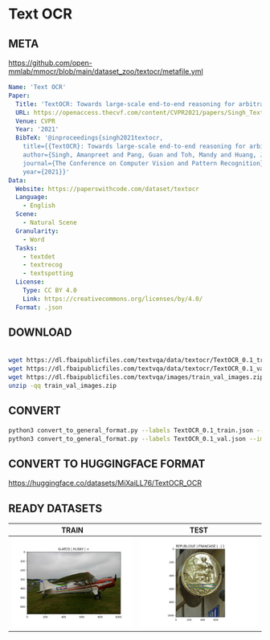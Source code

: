 # Text OCR

## META
<https://github.com/open-mmlab/mmocr/blob/main/dataset_zoo/textocr/metafile.yml>

```yaml
Name: 'Text OCR'
Paper:
  Title: 'TextOCR: Towards large-scale end-to-end reasoning for arbitrary-shaped scene text'
  URL: https://openaccess.thecvf.com/content/CVPR2021/papers/Singh_TextOCR_Towards_Large-Scale_End-to-End_Reasoning_for_Arbitrary-Shaped_Scene_Text_CVPR_2021_paper.pdf
  Venue: CVPR
  Year: '2021'
  BibTeX: '@inproceedings{singh2021textocr,
    title={{TextOCR}: Towards large-scale end-to-end reasoning for arbitrary-shaped scene text},
    author={Singh, Amanpreet and Pang, Guan and Toh, Mandy and Huang, Jing and Galuba, Wojciech and Hassner, Tal},
    journal={The Conference on Computer Vision and Pattern Recognition},
    year={2021}}'
Data:
  Website: https://paperswithcode.com/dataset/textocr
  Language:
    - English
  Scene:
    - Natural Scene
  Granularity:
    - Word
  Tasks:
    - textdet
    - textrecog
    - textspotting
  License:
    Type: CC BY 4.0
    Link: https://creativecommons.org/licenses/by/4.0/
  Format: .json
```

## DOWNLOAD

```bash

wget https://dl.fbaipublicfiles.com/textvqa/data/textocr/TextOCR_0.1_train.json # (272MB)
wget https://dl.fbaipublicfiles.com/textvqa/data/textocr/TextOCR_0.1_val.json # (39MB)
wget https://dl.fbaipublicfiles.com/textvqa/images/train_val_images.zip # (6.6GB)
unzip -qq train_val_images.zip
```

## CONVERT 

```bash
python3 convert_to_general_format.py --labels TextOCR_0.1_train.json --images_dir train_images
python3 convert_to_general_format.py --labels TextOCR_0.1_val.json --images_dir train_images
```

## CONVERT TO HUGGINGFACE FORMAT

<https://huggingface.co/datasets/MiXaiLL76/TextOCR_OCR>

## READY DATASETS

| TRAIN                                            | TEST                                           |
| ------------------------------------------------ | ---------------------------------------------- |
| ![train_image](.examples/00c359f294f7dcd9.jpg "Train Image") | ![test_image](.examples/fca0891051e3ad6b.jpg "Test Image") |